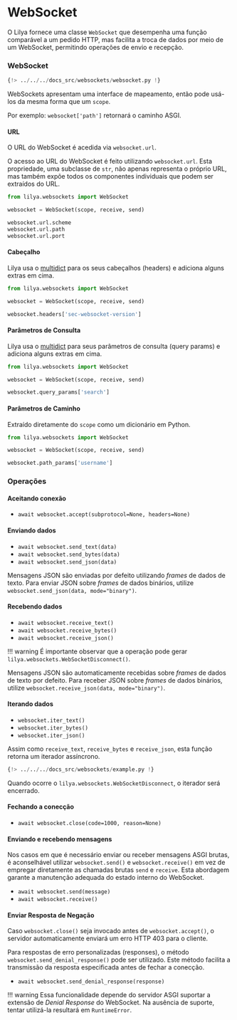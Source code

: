 # WebSocket

O Lilya fornece uma classe `WebSocket` que desempenha uma função comparável a um pedido HTTP, mas facilita a troca de dados por meio de um WebSocket, permitindo operações de envio e recepção.

### WebSocket

```python
{!> ../../../docs_src/websockets/websocket.py !}
```

WebSockets apresentam uma interface de mapeamento, então pode usá-los da mesma forma que um `scope`.

Por exemplo: `websocket['path']` retornará o caminho ASGI.

#### URL

O URL do WebSocket é acedida via `websocket.url`.

O acesso ao URL do WebSocket é feito utilizando `websocket.url`. Esta propriedade, uma subclasse de `str`, não apenas representa o próprio URL, mas também expõe todos os componentes individuais que podem ser extraídos do URL.

```python
from lilya.websockets import WebSocket

websocket = WebSocket(scope, receive, send)

websocket.url.scheme
websocket.url.path
websocket.url.port
```

#### Cabeçalho

Lilya usa o [multidict](https://multidict.aio-libs.org/en/stable/) para os seus cabeçalhos (headers) e adiciona alguns extras em cima.

```python
from lilya.websockets import WebSocket

websocket = WebSocket(scope, receive, send)

websocket.headers['sec-websocket-version']
```

#### Parâmetros de Consulta

Lilya usa o [multidict](https://multidict.aio-libs.org/en/stable/) para seus parâmetros de consulta (query params) e adiciona alguns extras em cima.

```python
from lilya.websockets import WebSocket

websocket = WebSocket(scope, receive, send)

websocket.query_params['search']
```

#### Parâmetros de Caminho

Extraído diretamente do `scope` como um dicionário em Python.

```python
from lilya.websockets import WebSocket

websocket = WebSocket(scope, receive, send)

websocket.path_params['username']
```

### Operações

#### Aceitando conexão

* `await websocket.accept(subprotocol=None, headers=None)`

#### Enviando dados

* `await websocket.send_text(data)`
* `await websocket.send_bytes(data)`
* `await websocket.send_json(data)`

Mensagens JSON são enviadas por defeito utilizando *frames* de dados de texto.
Para enviar JSON sobre *frames* de dados binários, utilize `websocket.send_json(data, mode="binary")`.

#### Recebendo dados

* `await websocket.receive_text()`
* `await websocket.receive_bytes()`
* `await websocket.receive_json()`

!!! warning
    É importante observar que a operação pode gerar `lilya.websockets.WebSocketDisconnect()`.

Mensagens JSON são automaticamente recebidas sobre *frames* de dados de texto por defeito.
Para receber JSON sobre *frames* de dados binários, utilize `websocket.receive_json(data, mode="binary")`.

#### Iterando dados

* `websocket.iter_text()`
* `websocket.iter_bytes()`
* `websocket.iter_json()`

Assim como `receive_text`, `receive_bytes` e `receive_json`, esta função retorna um iterador assíncrono.

```python
{!> ../../../docs_src/websockets/example.py !}
```

Quando ocorre o `lilya.websockets.WebSocketDisconnect`, o iterador será encerrado.

#### Fechando a conecção

* `await websocket.close(code=1000, reason=None)`

#### Enviando e recebendo mensagens

Nos casos em que é necessário enviar ou receber mensagens ASGI brutas, é aconselhável utilizar
`websocket.send()` e `websocket.receive()` em vez de empregar diretamente as chamadas brutas `send` e `receive`.
Esta abordagem garante a manutenção adequada do estado interno do WebSocket.

* `await websocket.send(message)`
* `await websocket.receive()`

#### Enviar Resposta de Negação

Caso `websocket.close()` seja invocado antes de `websocket.accept()`, o servidor automaticamente
enviará um erro HTTP 403 para o cliente.

Para respostas de erro personalizadas (responses), o método `websocket.send_denial_response()` pode ser utilizado.
Este método facilita a transmissão da resposta especificada antes de fechar a conecção.

* `await websocket.send_denial_response(response)`

!!! warning
    Essa funcionalidade depende do servidor ASGI suportar a extensão de *Denial Response* do WebSocket.
    Na ausência de suporte, tentar utilizá-la resultará em `RuntimeError`.

